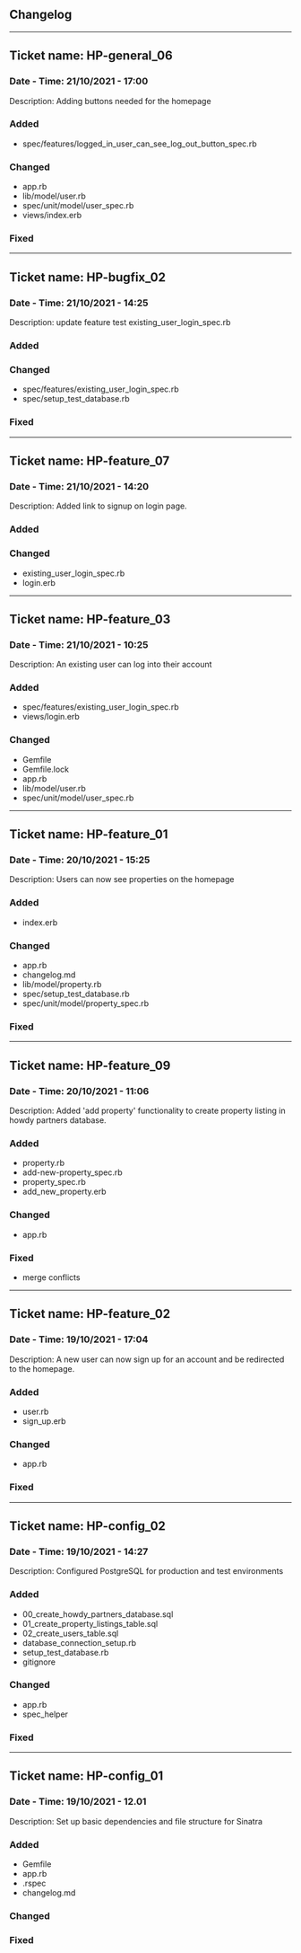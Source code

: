 ## Changelog

---
## Ticket name: HP-general_06

### Date - Time: 21/10/2021 - 17:00

Description: Adding buttons needed for the homepage

### Added
- spec/features/logged_in_user_can_see_log_out_button_spec.rb

### Changed

- app.rb
- lib/model/user.rb
- spec/unit/model/user_spec.rb
- views/index.erb

### Fixed

---
## Ticket name: HP-bugfix_02

### Date - Time: 21/10/2021 - 14:25

Description: update feature test existing_user_login_spec.rb

### Added

### Changed
- spec/features/existing_user_login_spec.rb
- spec/setup_test_database.rb

### Fixed

---
## Ticket name: HP-feature_07

### Date - Time: 21/10/2021 - 14:20

Description: Added link to signup on login page.

### Added

### Changed
- existing_user_login_spec.rb
- login.erb

---

## Ticket name: HP-feature_03

### Date - Time: 21/10/2021 - 10:25

Description: An existing user can log into their account

### Added
- spec/features/existing_user_login_spec.rb
- views/login.erb

### Changed
- Gemfile
- Gemfile.lock
- app.rb
- lib/model/user.rb
- spec/unit/model/user_spec.rb

---

## Ticket name: HP-feature_01

### Date - Time: 20/10/2021 - 15:25

Description: Users can now see properties on the homepage

### Added

- index.erb

### Changed

- app.rb
- changelog.md
- lib/model/property.rb
- spec/setup_test_database.rb
- spec/unit/model/property_spec.rb

### Fixed

---

## Ticket name: HP-feature_09

### Date - Time: 20/10/2021 - 11:06

Description: Added 'add property' functionality to create property listing in howdy partners database.

### Added

- property.rb
- add-new-property_spec.rb
- property_spec.rb
- add_new_property.erb
### Changed

- app.rb
### Fixed
- merge conflicts

---

## Ticket name: HP-feature_02

### Date - Time: 19/10/2021 - 17:04

Description: A new user can now sign up for an account and be redirected to the homepage.

### Added

- user.rb
- sign_up.erb

### Changed

- app.rb

### Fixed

---

## Ticket name: HP-config_02

### Date - Time: 19/10/2021 - 14:27

Description: Configured PostgreSQL for production and test environments

### Added

- 00_create_howdy_partners_database.sql
- 01_create_property_listings_table.sql
- 02_create_users_table.sql
- database_connection_setup.rb
- setup_test_database.rb
- gitignore

### Changed

- app.rb
- spec_helper

### Fixed

---

## Ticket name: HP-config_01

### Date - Time: 19/10/2021 - 12.01

Description: Set up basic dependencies and file structure for Sinatra

### Added

- Gemfile
- app.rb
- .rspec
- changelog.md

### Changed

### Fixed
